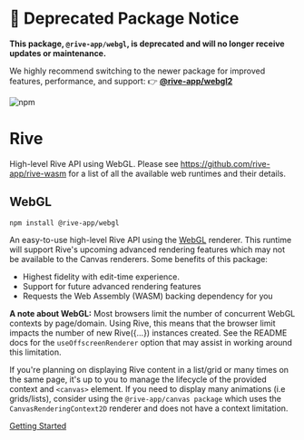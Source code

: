 # 🚨 Deprecated Package Notice

**This package, `@rive-app/webgl`, is deprecated and will no longer receive updates or maintenance.**

We highly recommend switching to the newer package for improved features, performance, and support:
👉 **[@rive-app/webgl2](https://www.npmjs.com/package/@rive-app/webgl2)**

![npm](https://img.shields.io/npm/v/@rive-app/webgl)

# Rive
High-level Rive API using WebGL. Please see https://github.com/rive-app/rive-wasm for a list of all the available web runtimes and their details.

## WebGL
```
npm install @rive-app/webgl
```
An easy-to-use high-level Rive API using the [WebGL](https://developer.mozilla.org/en-US/docs/Web/API/WebGL_API) renderer. This runtime will support Rive's upcoming advanced rendering features which may not be available to the Canvas renderers. Some benefits of this package:
- Highest fidelity with edit-time experience.
- Support for future advanced rendering features
- Requests the Web Assembly (WASM) backing dependency for you

**A note about WebGL:** Most browsers limit the number of concurrent WebGL contexts by page/domain. Using Rive, this means that the browser limit impacts the number of new Rive({...}) instances created. See the README docs for the `useOffscreenRenderer` option that may assist in working around this limitation.

If you're planning on displaying Rive content in a list/grid or many times on the same page, it's up to you to manage the lifecycle of the provided context and `<canvas>` element. If you need to display many animations (i.e grids/lists), consider using the `@rive-app/canvas package` which uses the `CanvasRenderingContext2D` renderer and does not have a context limitation.

[Getting Started](https://github.com/rive-app/rive-wasm#getting-started)
